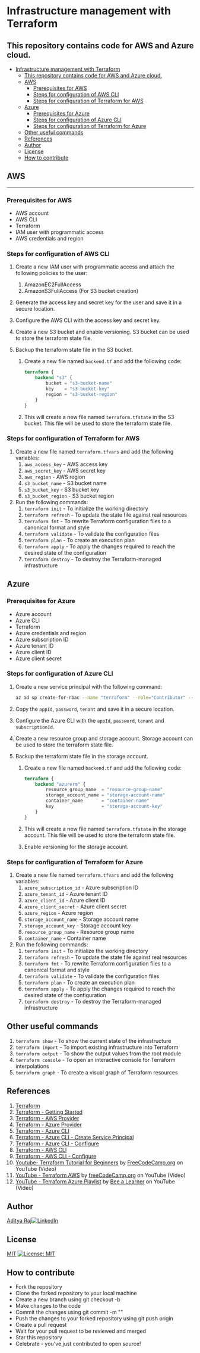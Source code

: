 <!-- Readme file for Infrastructure management with Terraform -->
<!-- Code for AWS and Azure cloud -->

# Infrastructure management with Terraform

## This repository contains code for AWS and Azure cloud.

- [Infrastructure management with Terraform](#infrastructure-management-with-terraform)
  - [This repository contains code for AWS and Azure cloud.](#this-repository-contains-code-for-aws-and-azure-cloud)
  - [AWS](#aws)
    - [Prerequisites for AWS](#prerequisites-for-aws)
    - [Steps for configuration of AWS CLI](#steps-for-configuration-of-aws-cli)
    - [Steps for configuration of Terraform for AWS](#steps-for-configuration-of-terraform-for-aws)
  - [Azure](#azure)
    - [Prerequisites for Azure](#prerequisites-for-azure)
    - [Steps for configuration of Azure CLI](#steps-for-configuration-of-azure-cli)
    - [Steps for configuration of Terraform for Azure](#steps-for-configuration-of-terraform-for-azure)
  - [Other useful commands](#other-useful-commands)
  - [References](#references)
  - [Author](#author)
  - [License](#license)
  - [How to contribute](#how-to-contribute)

## AWS

---

### Prerequisites for AWS

- AWS account
- AWS CLI
- Terraform
- IAM user with programmatic access
- AWS credentials and region

### Steps for configuration of AWS CLI

1. Create a new IAM user with programmatic access and attach the following policies to the user:
    1. AmazonEC2FullAccess
    2. AmazonS3FullAccess (For S3 bucket creation)
2. Generate the access key and secret key for the user and save it in a secure location.
3. Configure the AWS CLI with the access key and secret key.
4. Create a new S3 bucket and enable versioning. S3 bucket can be used to store the terraform state file.
5. Backup the terraform state file in the S3 bucket.

    1. Create a new file named `backend.tf` and add the following code:

        ```terraform
        terraform {
            backend "s3" {
                bucket = "s3-bucket-name"
                key    = "s3-bucket-key"
                region = "s3-bucket-region"
            }
        }
        ```

    2. This will create a new file named `terraform.tfstate` in the S3 bucket. This file will be used to store the terraform state file.

### Steps for configuration of Terraform for AWS

1. Create a new file named `terraform.tfvars` and add the following variables:
    1. `aws_access_key` - AWS access key
    2. `aws_secret_key` - AWS secret key
    3. `aws_region` - AWS region
    4. `s3_bucket_name` - S3 bucket name
    5. `s3_bucket_key` - S3 bucket key
    6. `s3_bucket_region` - S3 bucket region
2. Run the following commands:
    1. `terraform init` - To initialize the working directory
    2. `terraform refresh` - To update the state file against real resources
    3. `terraform fmt` - To rewrite Terraform configuration files to a canonical format and style
    4. `terraform validate` - To validate the configuration files
    5. `terraform plan` - To create an execution plan
    6. `terraform apply` - To apply the changes required to reach the desired state of the configuration
    7. `terraform destroy` - To destroy the Terraform-managed infrastructure

## Azure

### Prerequisites for Azure

- Azure account
- Azure CLI
- Terraform
- Azure credentials and region
- Azure subscription ID
- Azure tenant ID
- Azure client ID
- Azure client secret

### Steps for configuration of Azure CLI

1. Create a new service principal with the following command:

    ```bash
    az ad sp create-for-rbac --name "terraform" --role="Contributor" --scopes="/subscriptions/<subscription_id>"
    ```

2. Copy the `appId`, `password`, `tenant` and save it in a secure location.
3. Configure the Azure CLI with the `appId`, `password`, `tenant` and `subscriptionId`.
4. Create a new resource group and storage account. Storage account can be used to store the terraform state file.
5. Backup the terraform state file in the storage account.

    1. Create a new file named `backend.tf` and add the following code:

        ```terraform
        terraform {
            backend "azurerm" {
                resource_group_name  = "resource-group-name"
                storage_account_name = "storage-account-name"
                container_name       = "container-name"
                key                  = "storage-account-key"
            }
        }
        ```

    2. This will create a new file named `terraform.tfstate` in the storage account. This file will be used to store the terraform state file.
    3. Enable versioning for the storage account.

### Steps for configuration of Terraform for Azure

1. Create a new file named `terraform.tfvars` and add the following variables:
    1. `azure_subscription_id` - Azure subscription ID
    2. `azure_tenant_id` - Azure tenant ID
    3. `azure_client_id` - Azure client ID
    4. `azure_client_secret` - Azure client secret
    5. `azure_region` - Azure region
    6. `storage_account_name` - Storage account name
    7. `storage_account_key` - Storage account key
    8. `resource_group_name` - Resource group name
    9. `container_name` - Container name
2. Run the following commands:
    1. `terraform init` - To initialize the working directory
    2. `terraform refresh` - To update the state file against real resources
    3. `terraform fmt` - To rewrite Terraform configuration files to a canonical format and style
    4. `terraform validate` - To validate the configuration files
    5. `terraform plan` - To create an execution plan
    6. `terraform apply` - To apply the changes required to reach the desired state of the configuration
    7. `terraform destroy` - To destroy the Terraform-managed infrastructure

## Other useful commands

1. `terraform show` - To show the current state of the infrastructure
2. `terraform import` - To import existing infrastructure into Terraform
3. `terraform output` - To show the output values from the root module
4. `terraform console` - To open an interactive console for Terraform interpolations
5. `terraform graph` - To create a visual graph of Terraform resources

## References

1. [Terraform](https://www.terraform.io/)
2. [Terraform - Getting Started](https://learn.hashicorp.com/terraform/getting-started/install.html)
3. [Terraform - AWS Provider](https://www.terraform.io/docs/providers/aws/index.html)
4. [Terraform - Azure Provider](https://www.terraform.io/docs/providers/azurerm/index.html)
5. [Terraform - Azure CLI](https://docs.microsoft.com/en-us/cli/azure/?view=azure-cli-latest)
6. [Terraform - Azure CLI - Create Service Principal](https://docs.microsoft.com/en-us/cli/azure/create-an-azure-service-principal-azure-cli?view=azure-cli-latest)
7. [Terraform - Azure CLI - Configure](https://docs.microsoft.com/en-us/cli/azure/azure-cli-configuration?view=azure-cli-latest)
8. [Terraform - AWS CLI](https://docs.aws.amazon.com/cli/latest/userguide/cli-chap-welcome.html)
9. [Terraform - AWS CLI - Configure](https://docs.aws.amazon.com/cli/latest/userguide/cli-chap-configure.html)
10. [Youtube- Terraform Tutorial for Beginners](<https://www.youtube.com/watch?v=V4waklkBC38>) by [FreeCodeCamp.org](https://www.youtube.com/channel/UC8butISFwT-Wl7EV0hUK0BQ) on YouTube (Video)
11. [YouTube - Terraform AWS](https://www.youtube.com/watch?v=SLB_c_ayRMo) by [freeCodeCamp.org](https://www.youtube.com/channel/UC8butISFwT-Wl7EV0hUK0BQ) on YouTube (Video)
12. [YouTube - Terraform Azure Playlist](https://www.youtube.com/playlist?list=PLm0VCJgNxnpcurgTRPgG9uKRuP9zM2b30) by [Bee a Learner](<https://www.youtube.com/@azurecloud.learn-withme>) on YouTube (Video)
    
## Author

[Aditya Raj](https://www.linkedin.com/in/gnsaddy/)[![LinkedIn](https://img.shields.io/badge/LinkedIn-Aditya%20Raj-blue)](https://www.linkedin.com/in/gnsaddy/)

## License

[MIT](https://choosealicense.com/licenses/mit/)
[![License: MIT](https://img.shields.io/badge/License-MIT-yellow.svg)](https://opensource.org/licenses/MIT)

## How to contribute

- Fork the repository
- Clone the forked repository to your local machine
- Create a new branch using git checkout -b <branch-name>
- Make changes to the code
- Commit the changes using git commit -m "<commit-message>"
- Push the changes to your forked repository using git push origin <branch-name>
- Create a pull request
- Wait for your pull request to be reviewed and merged
- Star this repository
- Celebrate - you've just contributed to open source!



